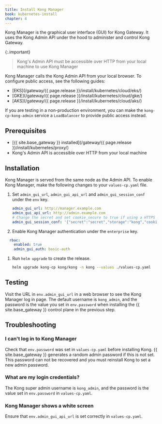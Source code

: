 ```yaml
---
title: Install Kong Manager
book: kubernetes-install
chapter: 4
---
```


Kong Manager is the graphical user interface (GUI) for Kong Gateway. It uses the Kong Admin API under the hood to administer and control Kong Gateway.

{:.important}
> Kong's Admin API must be accessible over HTTP from your local machine to use Kong Manager

Kong Manager calls the Kong Admin API from your local browser. To configure public access, see the following guides: 

* [EKS](/gateway/{{ page.release }}/install/kubernetes/cloud/eks/)
* [GKE](/gateway/{{ page.release }}/install/kubernetes/cloud/gke/)
* [AKS](/gateway/{{ page.release }}/install/kubernetes/cloud/aks/)

If you are testing in a non-production environment, you can make the `kong-cp-kong-admin` service a `LoadBalancer` to provide public access instead.

## Prerequisites

* [{{ site.base_gateway }} installed](/gateway/{{ page.release }}/install/kubernetes/proxy/)
* Kong's Admin API is accessible over HTTP from your local machine

## Installation

Kong Manager is served from the same node as the Admin API. To enable Kong Manager, make the following changes to your `values-cp.yaml` file.

1. Set `admin_gui_url`, `admin_gui_api_url` and `admin_gui_session_conf` under the `env` key.

    ```yaml
    admin_gui_url: http://manager.example.com
    admin_gui_api_url: http://admin.example.com
    # Change the secret and set cookie_secure to true if using a HTTPS endpoint
    admin_gui_session_conf: '{"secret":"secret","storage":"kong","cookie_secure":false}'
    ```

1. Enable Kong Manager authentication under the `enterprise` key.

```yaml
  rbac:
    enabled: true
    admin_gui_auth: basic-auth
```

1. Run `helm upgrade` to create the release.

    ```bash
    helm upgrade kong-cp kong/kong -n kong --values ./values-cp.yaml
    ```

## Testing

Visit the URL in `env.admin_gui_url` in a web browser to see the Kong Manager log in page. The default username is `kong_admin`, and the password is the value you set in `env.password` when installing the {{ site.base_gateway }} control plane in the previous step.

## Troubleshooting

### I can't log in to Kong Manager

Check that `env.password` was set in `values-cp.yaml` before installing Kong. {{ site.base_gateway }} generates a random admin password if this is not set. This password can not be recovered and you must reinstall Kong to set a new admin password.

### What are my login credentials?

The Kong super admin username is `kong_admin`, and the password is the value set in `env.password` in `values-cp.yaml`.

### Kong Manager shows a white screen

Ensure that `env.admin_gui_api_url` is set correctly in `values-cp.yaml`.
